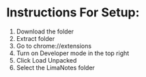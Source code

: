 # Instructions For Setup:

1. Download the folder
2. Extract folder
3. Go to chrome://extensions
4. Turn on Developer mode in the top right
5. Click Load Unpacked
6. Select the LimaNotes folder


